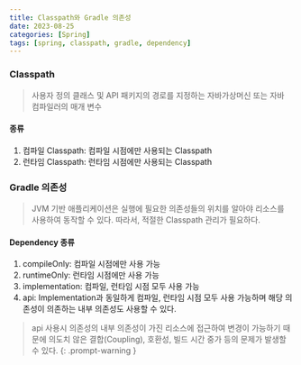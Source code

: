 ```yaml
---
title: Classpath와 Gradle 의존성
date: 2023-08-25
categories: [Spring]
tags: [spring, classpath, gradle, dependency]
---
```


### Classpath
> 사용자 정의 클래스 및 API 패키지의 경로를 지정하는 자바가상머신 또는 자바 컴파일러의 매개 변수

#### 종류
1. 컴파일 Classpath: 컴파일 시점에만 사용되는 Classpath
2. 런타임 Classpath: 런타임 시점에만 사용되는 Classpath

### Gradle 의존성
> JVM 기반 애플리케이션은 실행에 필요한 의존성들의 위치를 알아야 리소스를 사용하여 동작할 수 있다. 따라서, 적절한 Classpath 관리가 필요하다.

#### Dependency 종류
1. compileOnly: 컴파일 시점에만 사용 가능
2. runtimeOnly: 런타임 시점에만 사용 가능
3. implementation: 컴파일, 런타임 시점 모두 사용 가능
4. api: Implementation과 동일하게 컴파일, 런타임 시점 모두 사용 가능하며 해당 의존성이 의존하는 내부 의존성도 사용할 수 있다.

> api 사용시 의존성의 내부 의존성이 가진 리소스에 접근하여 변경이 가능하기 때문에 의도치 않은 결합(Coupling), 호환성, 빌드 시간 중가 등의 문제가 발생할 수 있다.
{: .prompt-warning }
